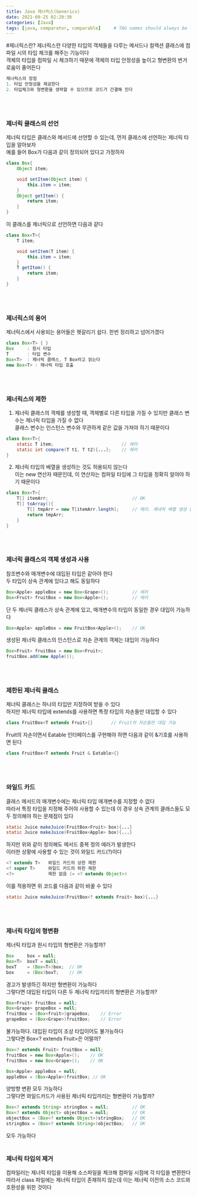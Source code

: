 ```yaml
---
title: Java 제너릭스(Generics)
date: 2021-09-25 02:29:30
categories: [Java]
tags: [java, comparator, comparable]     # TAG names should always be lowercase
---
```


#제너릭스란?
제너릭스란 다양한 타입의 객체들을 다루는 메서드나 컬렉션 클래스에 컴파일 시의 타입 체크를 해주는 기능이다   
객체의 타입을 컴파일 시 체크하기 때문에 객체의 타입 안정성을 높이고 형변환의 번거로움이 줄어든다   

```java
제너릭스의 장점
1. 타입 안정성을 제공한다
2. 타입체크와 형변환을 생략할 수 있으므로 코드가 간결해 진다
```
<br><br>
### 제너릭 클래스의 선언
제너릭 타입은 클래스와 메서드에 선언할 수 있는데, 먼저 클래스에 선언하는 제너릭 타입을 알아보자   
예를 들어 Box가 다음과 같이 정의되어 있다고 가정하자
```java
class Box{
    Object item;

    void setItem(Object item) {
        this.item = item;
    }
    Object getItem() {
        return item;
    }
}
```
이 클래스를 제너릭으로 선언하면 다음과 같다
```java
class Box<T>{
    T item;

    void setItem(T item) {
        this.item = item;
    }
    T getItem() {
        return item;
    }
}
```
<br><br>

### 제너릭스의 용어
제너릭스에서 사용되는 용어들은 헷갈리기 쉽다. 한번 정리하고 넘어가겠다  
```java
class Box<T> { }
Box     : 원시 타입
T       : 타입 변수
Box<T>  : 제너릭 클래스, T Box라고 읽는다
new Box<T> : 제너릭 타입 호출
```
<br><br>

### 제너릭스의 제한

1. 제너릭 클래스의 객체를 생성할 때, 객체별로 다른 타입을 가질 수 있지만 클래스 변수는 제너릭 타입을 가질 수 없다  
클래스 변수는 인스턴스 변수와 무관하게 같은 값을 가져야 하기 때문이다
```java
class Box<T>{
    static T item;                          // 에러
    static int compare(T t1, T t2){...};    // 에러
}
```
2. 제너릭 타입의 배열을 생성하는 것도 허용되지 않는다  
이는 new 연산자 때문인데, 이 연산자는 컴파일 타임에 그 타입을 정확히 알야야 하기 때문이다
```java
class Box<T>{
    T[] itemArr;                                // OK
    T[] toArray(){
        T[] tmpArr = new T[itemArr.length];     // 에러. 제네릭 배열 생성 불가
        return tmpArr;
    }
}
```
<br><br>

### 제너릭 클래스의 객체 생성과 사용
참조변수와 매개변수에 대입된 타입은 같아야 한다  
두 타입이 상속 관계에 있다고 해도 동일하다
```java
Box<Apple> appleBox = new Box<Grape>();         // 에러
Box<Fruit> fruitBox = new Box<Apple>();         // 에러
```
단 두 제너릭 클래스가 상속 관계에 있고, 매개변수의 타입이 동일한 경우 대입이 가능하다
```java
Box<Apple> appleBox = new FruitBox<Apple>();    // OK
```
생성된 제너릭 클래스의 인스턴스로 자손 관계의 객체는 대입이 가능하다
```java
Box<Fruit> fruitBox = new Box<Fruit>;
fruitBox.add(new Apple());
```
<br><br>

### 제한된 제너릭 클래스
제너릭 클래스는 하나의 타입만 지정하여 받을 수 있다  
하지만 제너릭 타입에 extends를 사용하면 특정 타입의 자손들만 대입할 수 있다
```java
class FruitBox<T extends Fruit>{}       // Fruit의 자손들만 대입 가능
```
Fruit의 자손이면서 Eatable 인터페이스를 구현해야 하면 다음과 같이 &기호를 사용하면 된다
```java
class FruitBox<T extends Fruit & Eatable>{}
```
<br><br>

### 와일드 카드
클래스 메서드의 매개변수에는 제너릭 타입 매개변수를 지정할 수 없다  
따라서 특정 타입을 지정해 주어야 사용할 수 있는데 이 경우 상속 관계의 클래스들도 모두 정의해야 하는 문제점이 있다
```java
static Juice makeJuice(FruitBox<Fruit> box){...}
static Juice makeJuice(FruitBox<Apple> box){...}
```
하지만 위와 같이 정의해도 메서드 중복 정의 에러가 발생한다  
이러한 상황에 사용할 수 있는 것이 와일드 카드(?)이다
```java
<? extends T>   와일드 카드의 상한 제한
<? super T>     와일드 카드의 하한 제한
<?>             제한 없음 (= <? extends Object>)
```
이를 적용하면 위 코드를 다음과 같이 바꿀 수 있다
```java
static Juice makeJuice(FruitBox<? extends Fruit> box){...}
```
<br><br>

### 제너릭 타입의 형변환
제너릭 타입과 원시 타입의 형변환은 가능할까?
```java
Box     box = null;
Box<T>  boxT = null;
boxT    = (Box<T>)box;  // OK
box     = (Box)boxT;    // OK
```
경고가 발생하긴 하지만 형변환이 가능하다  
그렇다면 대입된 타입이 다른 두 제너릭 타입끼리의 형변환은 가능할까?
```java
Box<Fruit> fruitBox = null;
Box<Grape> grapeBox = null;
fruitBox = (Box<fruit>)grapeBox;    // Error
grapeBox = (Box<Grape>)fruitBox;    // Error
```
불가능하다. 대입된 타입이 조상 타입이어도 불가능하다  
그렇다면 Box<? extends Fruit>은 어떨까?
```java
Box<? extends Fruit> fruitBox = null;
fruitBox = new Box<Apple>();    // OK
fruitBox = new Box<Grape>();    // OK

Box<Apple> appleBox = null;
appleBox = (Box<Apple>)fruitBox; // OK
```
양방향 변환 모두 가능하다  
그렇다면 와일드카드가 사용된 제너릭 타입끼리는 형변환이 가능할까?
```java
Box<? extends String> stringBox = null;         // OK
Box<? extends Object> objectBox = null;         // OK
objectBox = (Box<? extends Object>)stringBox;   // OK
stringBox = (Box<? extends String>)objectBox;   // OK
```
모두 가능하다
<br><br>

### 제너릭 타입의 제거
컴파일러는 제너릭 타입을 이용해 소스파일을 체크해 컴파일 시점에 각 타입을 변환한다  
따라서 class 파일에는 제너릭 타입이 존재하지 않는데 이는 제너릭 이전의 소스 코드와 호환성을 위한 것이다

